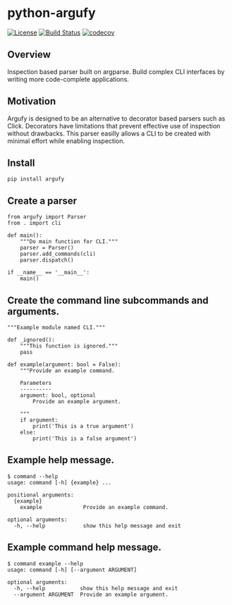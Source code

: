 # python-argufy

[![License](https://img.shields.io/badge/License-Apache%202.0-blue.svg)](https://opensource.org/licenses/Apache-2.0)
[![Build Status](https://travis-ci.org/kuwv/python-argufy.svg?branch=master)](https://travis-ci.org/kuwv/python-argufy)
[![codecov](https://codecov.io/gh/kuwv/python-argufy/branch/master/graph/badge.svg)](https://codecov.io/gh/kuwv/python-argufy)

## Overview

Inspection based parser built on argparse. Build complex CLI interfaces by
writing more code-complete applications.

## Motivation

Argufy is designed to be an alternative to decorator based parsers such as
Click. Decorators have limitations that prevent effective use of inspection
without drawbacks. This parser easilly allows a CLI to be created with minimal
effort while enabling inspection.

## Install

`pip install argufy`

## Create a parser

```
from argufy import Parser
from . import cli

def main():
    """Do main function for CLI."""
    parser = Parser()
    parser.add_commands(cli)
    parser.dispatch()

if __name__ == '__main__':
    main()
```

## Create the command line subcommands and arguments.

```
"""Example module named CLI."""

def _ignored():
    """This function is ignored."""
    pass

def example(argument: bool = False):
    """Provide an example command.

    Parameters
    ----------
    argument: bool, optional
        Provide an example argument.

    """
    if argument:
        print('This is a true argument')
    else:
        print('This is a false argument')
```

## Example help message.

```
$ command --help
usage: command [-h] {example} ...

positional arguments:
  {example}
    example             Provide an example command.

optional arguments:
  -h, --help            show this help message and exit
```

## Example command help message.

```
$ command example --help
usage: command [-h] [--argument ARGUMENT]

optional arguments:
  -h, --help           show this help message and exit
  --argument ARGUMENT  Provide an example argument.
```
